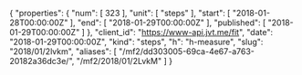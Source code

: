 {
  "properties": {
    "num": [
      323
    ],
    "unit": [
      "steps"
    ],
    "start": [
      "2018-01-28T00:00:00Z"
    ],
    "end": [
      "2018-01-29T00:00:00Z"
    ],
    "published": [
      "2018-01-29T00:00:00Z"
    ]
  },
  "client_id": "https://www-api.jvt.me/fit",
  "date": "2018-01-29T00:00:00Z",
  "kind": "steps",
  "h": "h-measure",
  "slug": "2018/01/2lvkm",
  "aliases": [
    "/mf2/dd303005-69ca-4e67-a763-20182a36dc3e/",
    "/mf2/2018/01/2LvkM"
  ]
}
